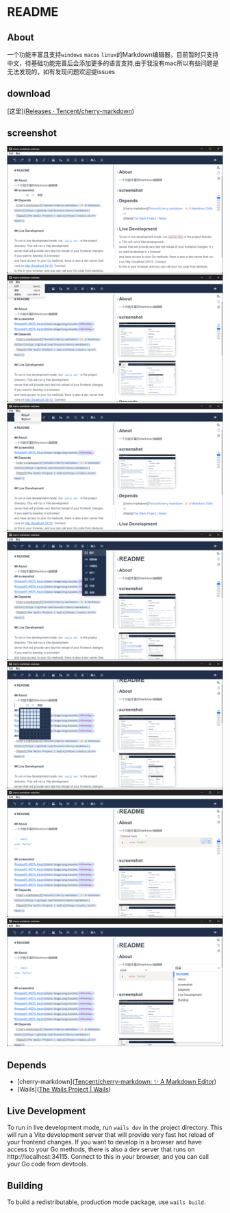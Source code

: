 # README

## About
一个功能丰富且支持`windows` `macos` `linux`的Markdown编辑器，目前暂时只支持中文，待基础功能完善后会添加更多的语言支持,由于我没有mac所以有些问题是无法发现的，如有发现问题欢迎提issues
## download
[这里]([Releases · Tencent/cherry-markdown](https://github.com/Tencent/cherry-markdown/releases)) 
## screenshot
![截图](https://github.com/langbiantianya/cherry-markdown-webview/raw/refs/heads/main/screenshot/1.png)
![截图](https://github.com/langbiantianya/cherry-markdown-webview/raw/refs/heads/main/screenshot/2.png)
![截图](https://github.com/langbiantianya/cherry-markdown-webview/raw/refs/heads/main/screenshot/3.png)
![截图](https://github.com/langbiantianya/cherry-markdown-webview/raw/refs/heads/main/screenshot/4.png)
![截图](https://github.com/langbiantianya/cherry-markdown-webview/raw/refs/heads/main/screenshot/5.png)
![截图](https://github.com/langbiantianya/cherry-markdown-webview/raw/refs/heads/main/screenshot/6.png)
![截图](https://github.com/langbiantianya/cherry-markdown-webview/raw/refs/heads/main/screenshot/7.png)
## Depends
- [cherry-markdown]([Tencent/cherry-markdown: ✨ A Markdown Editor](https://github.com/Tencent/cherry-markdown))
- [Wails]([The Wails Project | Wails](https://wails.io/zh-Hans/))

## Live Development

To run in live development mode, run `wails dev` in the project directory. This will run a Vite development
server that will provide very fast hot reload of your frontend changes. If you want to develop in a browser
and have access to your Go methods, there is also a dev server that runs on http://localhost:34115. Connect
to this in your browser, and you can call your Go code from devtools.

## Building

To build a redistributable, production mode package, use `wails build`.
